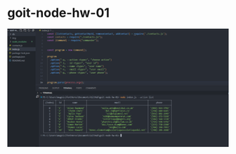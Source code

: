 # goit-node-hw-01


![GoIT-hw-01](https://github.com/fehmituran/goit-node-hw-01/blob/main/img/list.PNG)
